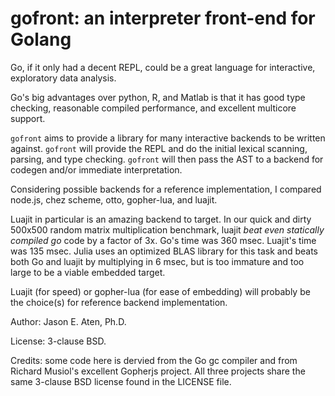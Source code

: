 gofront: an interpreter front-end for Golang
=======

Go, if it only had a decent REPL, could be a great
language for interactive, exploratory data analysis.

Go's big advantages over python, R, and Matlab is that
it has good type checking, reasonable compiled performance,
and excellent multicore support.

`gofront` aims to provide a library for many
interactive backends to be written against.
`gofront` will provide the REPL and do the
initial lexical scanning, parsing, and type
checking. `gofront` will then pass the
AST to a backend for codegen and/or immediate
interpretation.

Considering possible backends for a
reference implementation,
I compared node.js, chez scheme, otto,
gopher-lua, and luajit.

Luajit in particular is an amazing
backend to target. In our quick and
dirty 500x500 random matrix multiplication
benchmark, luajit *beat even statically compiled go*
code by a factor of 3x. Go's time was 360 msec.
Luajit's time was 135 msec. Julia uses an optimized
BLAS library for this task and beats both Go
and luajit by multiplying in 6 msec, but
is too immature and too large to be
a viable embedded target.

Luajit (for speed) or gopher-lua (for
ease of embedding) will probably be the
choice(s) for reference backend
implementation.


Author: Jason E. Aten, Ph.D.

License: 3-clause BSD.

Credits: some code here is dervied from the Go gc compiler
and from Richard Musiol's excellent Gopherjs project.
All three projects share the same 3-clause BSD license
found in the LICENSE file.
